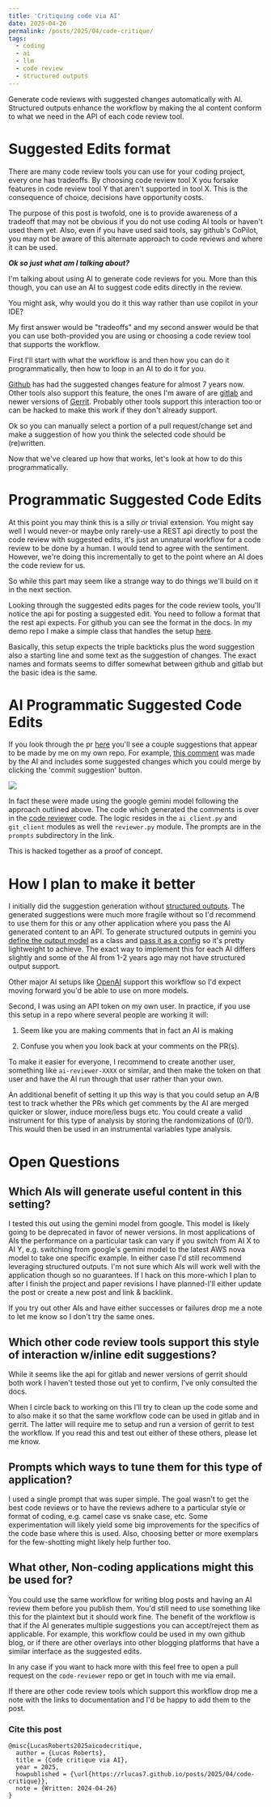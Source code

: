 ```yaml
---
title: 'Critiquing code via AI'
date: 2025-04-26
permalink: /posts/2025/04/code-critique/
tags:
  - coding
  - ai
  - llm
  - code review
  - structured outputs
---
```


Generate code reviews with suggested changes automatically with AI.
Structured outputs enhance the workflow by making the aI content conform to
what we need in the API of each code review tool.

Suggested Edits format
======

There are many code review tools you can use for your coding project, every one
has tradeoffs.
By choosing code review tool X you forsake features in code review tool Y that
aren't supported in tool X.
This is the consequence of choice, decisions have opportunity costs.

The purpose of this post is twofold, one is to provide awareness of a tradeoff
that may not be obvious if you do not use coding AI tools or haven't used them
yet. Also, even if you have used said tools, say github's CoPilot, you may not
be aware of this alternate approach to code reviews and where it can be used.

***Ok so just what am I talking about?***

I'm talking about using AI to generate code reviews for you. More than this
though, you can use an AI to suggest code edits directly in the review.

You might ask, why would you do it this way rather than use copilot in your IDE?

My first answer would be "tradeoffs" and my second answer would be that you can
use both-provided you are using or choosing a code review tool that supports the
workflow.

First I'll start with what the workflow is and then how you can do it
programmatically, then how to loop in an AI to do it for you.

[Github](https://github.blog/changelog/2018-10-16-suggested-changes/) has had
the suggested changes feature for almost 7 years now. Other tools also support
this feature, the ones I'm aware of are
[gitlab](https://docs.gitlab.com/api/suggestions/) and newer versions of
[Gerrit](https://gerrit-review.googlesource.com/Documentation/user-suggest-edits.html).
Probably other tools support this interaction too  or can be hacked to make
this work if they don't already support.

Ok so you can manually select a portion of a pull request/change set and make
a suggestion of how you think the selected code should be (re)written.

Now that we've cleared up how that works, let's look at how to do this
programmatically.

# Programmatic Suggested Code Edits


At this point you may think this is a silly or trivial extension. You might say
well I would never-or maybe only rarely-use a REST api directly to post the
code review with suggested edits, it's just an unnatural workflow for a code
review to be done by a human. I would tend to agree with the sentiment.
However, we're doing this incrementally to get to the point where an AI does
the code review for us.

So while this part may seem like a strange way to do things we'll build on it
in the next section.

Looking through the suggested edits pages for the code review tools, you'll
notice the api for posting a suggested edit. You need to follow a format that
the rest api expects. For github you can see the format in the docs. In my demo
repo I make a simple class that handles the setup
[here](https://github.com/rlucas7/code-reviewer/blob/009ddf5726a770e5b9351ace0f4ccb7cadc27c6d/src/reviewer/ai_client.py#L42).

Basically, this setup expects the triple backticks plus the word suggestion
also a starting line and some text as the suggestion of changes.
The exact names and formats seems to differ somewhat between github and gitlab
but the basic idea is the same.

# AI Programmatic Suggested Code Edits

If you look through the pr [here](https://github.com/rlucas7/suggerere/pull/1)
you'll see a couple suggestions that appear to be made by me on my own repo.
For example, [this comment](https://github.com/rlucas7/suggerere/pull/1#discussion_r1986436865)
was made by the AI and includes some suggested changes which you could merge by
clicking the 'commit suggestion' button.

<img src='{{site.baseurl}}/images/code-suggestion.png'/>


In fact these were made using the google gemini model following the approach
outlined above. The code which generated the comments is over in the [code reviewer](https://github.com/rlucas7/code-reviewer/tree/main/src/reviewer)
code. The logic resides in the `ai_client.py` and `git_client` modules as well
the `reviewer.py` module. The prompts are in the `prompts`
subdirectory in the link.

This is hacked together as a proof of concept.

# How I plan to make it better

I initially did the suggestion generation without
[structured outputs](https://ai.google.dev/gemini-api/docs/structured-output?lang=python).
The generated suggestions were much more fragile without so I'd recommend to use
them for this or any other application where you pass the AI generated content
to an API. To generate structured outputs in gemini you [define the output model](https://github.com/rlucas7/code-reviewer/blob/009ddf5726a770e5b9351ace0f4ccb7cadc27c6d/src/reviewer/ai_client.py#L42) as a
class and [pass it as a config](https://github.com/rlucas7/code-reviewer/blob/009ddf5726a770e5b9351ace0f4ccb7cadc27c6d/src/reviewer/ai_client.py#L79)
so it's pretty lightweight to achieve. The exact way to implement this for each
AI differs slightly and some of the AI from 1-2 years ago may not have structured output support.

Other major AI setups like [OpenAI](https://platform.openai.com/docs/guides/structured-outputs?api-mode=responses)
support this workflow so I'd expect moving forward you'd be able to use on more models.


Second, I was using an API token on my own user. In practice, if you use this
setup in a repo where several people are working it will:

1. Seem like you are making comments that in fact an AI is making

2. Confuse you when you look back at your comments on the PR(s).


To make it easier for everyone, I recommend to create another user, something
like `ai-reviewer-XXXX` or similar, and then make the token on that user and
have the AI run through that user rather than your own.

An additional benefit of setting it up this way is that you could setup an A/B
test to track whether the PRs which get comments by the AI are merged quicker
or slower, induce more/less bugs etc. You could create a valid instrument for
this type of analysis by storing the randomizations of (0/1). This would then
be used in an instrumental variables type analysis.

# Open Questions

## Which AIs will generate useful content in this setting?

I tested this out using the gemini model from google. This model is
likely going to be deprecated in favor of newer versions. In most applications
of AIs the performance on a particular task can vary if you switch from AI X to
AI Y, e.g. switching from google's gemini model to the latest AWS nova model to
take one specific example. In either case I'd still recommend leveraging
structured outputs. I'm not sure which AIs will work well with the application
though so no guarantees. If I hack on this more-which I plan to after I finish
the project and paper revisions I have planned-I'll either update the post or
create a new post and link & backlink.

If you try out other AIs and have either successes or failures drop me a note to
let me know so I don't try the same ones.


## Which other code review tools support this style of interaction w/inline edit suggestions?

While it seems like the api for gitlab and newer versions of gerrit should both
work I haven't tested those out yet to confirm, I've only consulted the docs.

When I circle back to working on this I'll try to clean up the code some and to
also make it so that the same workflow code can be used in gitlab and in gerrit.
The latter will require me to setup and run a version of gerrit to test the
workflow. If you read this and test out either of these others, please let me
know.


## Prompts which ways to tune them for this type of application?

I used a single prompt that was super simple. The goal wasn't to get the best
code reviews or to have the reviews adhere to a particular style or format of
coding, e.g. camel case vs snake case, etc. Some experimentation will likely
yield some big improvements for the specifics of the code base where this is
used. Also, choosing better or more exemplars for the few-shotting might likely
help further too.


## What other, Non-coding applications might this be used for?

You could use the same workflow for writing blog posts and having an AI review
them before you publish them. You'd still need to use something like this for
the plaintext but it should work fine. The benefit of the workflow is that if
the AI generates multiple suggestions you can accept/reject them as applicable.
For example, this workflow could be used in my own github blog, or if there are
other overlays into other blogging platforms that have a similar interface as
the suggested edits.


In any case if you want to hack more with this feel free to open a pull request
on the `code-reviewer` repo or get in touch with me via email.

If there are other code review tools which support this workflow drop me a
note with the links to documentation and I'd be happy to add them to the post.


### Cite this post

```
@misc{LucasRoberts2025aicodecritique,
  author = {Lucas Roberts},
  title = {Code critique via AI},
  year = 2025,
  howpublished = {\url{https://rlucas7.github.io/posts/2025/04/code-critique}},
  note = {Written: 2024-04-26}
}
```

